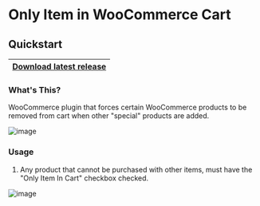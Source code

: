 # Only Item in WooCommerce Cart

## Quickstart
  
|[Download latest release](https://github.com/kathyisawesome/wc-only-item-in-cart//releases/latest)|
|---|

### What's This?

WooCommerce plugin that forces certain WooCommerce products to be removed from cart when other "special" products are added.

![image](https://user-images.githubusercontent.com/507025/223330305-f39d06cd-e200-4714-ab98-0e087691e5b9.png)


### Usage

1. Any product that cannot be purchased with other items, must have the "Only Item In Cart" checkbox checked.

![image](https://user-images.githubusercontent.com/507025/223329621-636f7650-c8d8-428f-9787-64e9fedbda2c.png)

